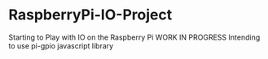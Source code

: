 # RaspberryPi-IO-Project
Starting to Play with IO on the Raspberry Pi WORK IN PROGRESS
Intending to use pi-gpio javascript library

